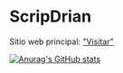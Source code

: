 # ScripDrian

Sitio web principal: ["Visitar"](https://scripdrian.github.io/ScripDrian/)

[![Anurag's GitHub stats](https://github-readme-stats.vercel.app/api?username=Adrian034)](https://github.com/anuraghazra/github-readme-stats)



